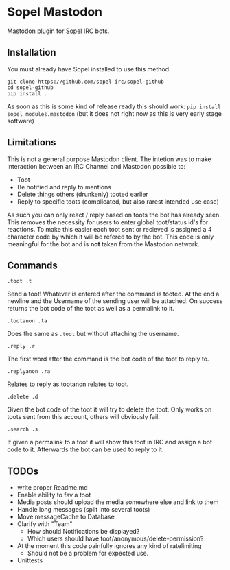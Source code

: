 # Sopel Mastodon

Mastodon plugin for [Sopel](https://sopel.chat/) IRC bots.

## Installation

You must already have Sopel installed to use this method.
```
git clone https://github.com/sopel-irc/sopel-github
cd sopel-github
pip install .
```
As soon as this is some kind of release ready this should work: `pip install sopel_modules.mastodon` (but it does not right now as this is very early stage software)

## Limitations

This is not a general purpose Mastodon client. The intetion was to make interaction between an IRC Channel and Mastodon possible to:

- Toot
- Be notified and reply to mentions
- Delete things others (drunkenly) tooted earlier
- Reply to specific toots (complicated, but also rarest intended use case)

As such you can only react / reply based on toots the bot has already seen. This removes the necessity for users to enter global toot/status id's for reactions. To make this easier each toot sent or recieved is assigned a 4 character code by which it will be refered to by the bot. This code is only meaningful for the bot and is **not** taken from the Mastodon network.

## Commands

``` .toot .t ```

Send a toot! Whatever is entered after the command is tooted. At the end a newline and the Username of the sending user will be attached. On success returns the bot code of the toot as well as a permalink to it.

``` .tootanon .ta ```

Does the same as `.toot` but without attaching the username.

``` .reply .r ```

The first word after the command is the bot code of the toot to reply to.

``` .replyanon .ra ```

Relates to reply as tootanon relates to toot.

``` .delete .d ```

Given the bot code of the toot it will try to delete the toot. Only works on toots sent from this account, others will obviously fail.

``` .search .s ```

If given a permalink to a toot it will show this toot in IRC and assign a bot code to it. Afterwards the bot can be used to reply to it.

## TODOs

- write proper Readme.md
- Enable ability to fav a toot
- Media posts should upload the media somewhere else and link to them
- Handle long messages (split into several toots)
- Move messageCache to Database
- Clarify with "Team"
  - How should Notifications be displayed?
  - Which users should have toot/anonymous/delete-permission?
- At the moment this code painfully ignores any kind of ratelimiting
  - Should not be a problem for expected use. 
- Unittests